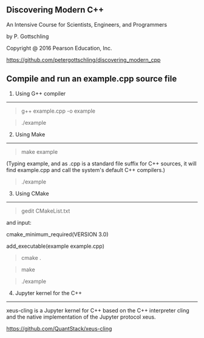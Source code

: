 Discovering Modern C++
--------------------------------------------

An Intensive Course for Scientists, Engineers, and Programmers

by P. Gottschling

Copyright @ 2016 Pearson Education, Inc.

https://github.com/petergottschling/discovering_modern_cpp


Compile and run an example.cpp source file
----------------------

1. Using G++ compiler
------------------

> g++ example.cpp -o example

> ./example

2. Using Make
--------------

> make example

(Typing example, and as .cpp is a standard file suffix for C++ sources, it will find example.cpp and call the system's default C++ compilers.)

> ./example

3. Using CMake
---------------

> gedit CMakeList.txt

and input:

cmake_minimum_required(VERSION 3.0)

add_executable(example example.cpp)

> cmake .

> make

> ./example

4. Jupyter kernel for the C++
------------------------------

xeus-cling is a Jupyter kernel for C++ based on the C++ interpreter cling and the native implementation of the Jupyter protocol xeus.

https://github.com/QuantStack/xeus-cling
